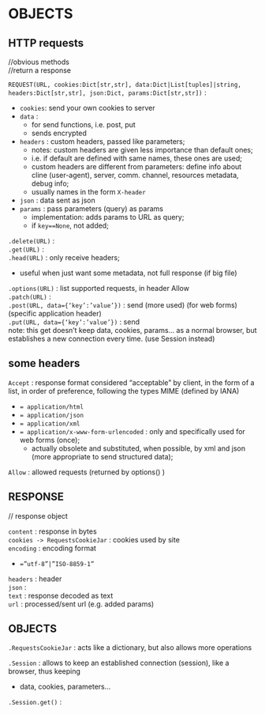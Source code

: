 # OBJECTS  
  

## HTTP requests
//obvious methods  
//return a response  

`REQUEST(URL, cookies:Dict[str,str], data:Dict|List[tuples]|string, headers:Dict[str,str], json:Dict, params:Dict[str,str])` :  
*	`cookies`: send your own cookies to server  
*	`data` :   
	*	for send functions, i.e. post, put  
	*	sends encrypted  
*	`headers` : custom headers, passed like parameters;  
	*	notes: custom headers are given less importance than default ones;  
	*	i.e. if default are defined with same names, these ones are used;  
	*	custom headers are different from parameters: define info about cline (user-agent), server, comm. channel, resources metadata, debug info;  
	*	usually names in the form `X-header`  
*	`json` : data sent as json  
*	`params` : pass parameters (query) as params
	*	implementation: adds params to URL as query;  
	*	if `key==None`, not added;  
  
`.delete(URL)` :   
`.get(URL)` :   
`.head(URL)` : only receive headers;  
*	useful when just want some metadata, not full response (if big file)  

`.options(URL)` : list supported requests, in header Allow  
`.patch(URL)` :   
`.post(URL, data={‘key’:’value’})` : send (more used) (for web forms)  
(specific application header)  
`.put(URL, data={‘key’:’value’})` : send  
note: this get doesn’t keep data, cookies, params… as a normal browser, but establishes a new connection every time. (use Session instead)  
  

## some headers

`Accept` : response format considered “acceptable” by client, in the form of a list, in order of preference, following the types MIME (defined by IANA)  
*	`= application/html`  
*	`= application/json`  
*	`= application/xml`  
*	`= application/x-www-form-urlencoded` : only and specifically used for web forms (once);  
	*	actually obsolete and substituted, when possible, by xml and json  
(more appropriate to send structured data);  

`Allow` : allowed requests (returned by options() )  
  

## RESPONSE   
// response object  

`content` : response in bytes  
`cookies -> RequestsCookieJar` : cookies used by site  
`encoding` : encoding format  
*	`=”utf-8”|”ISO-8859-1”`  

`headers` : header  
`json` :   
`text` : response decoded as text  
`url` : processed/sent url (e.g. added params)  
  
## OBJECTS   
`.RequestsCookieJar` : acts like a dictionary, but also allows more operations  
  
`.Session` : allows to keep an established connection (session), like a browser, thus keeping   
*	data, cookies, parameters…  

`.Session.get()` :   

